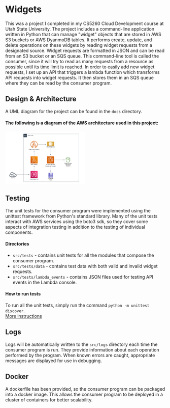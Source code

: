 # Widgets
This was a project I completed in my CS5260 Cloud Development course at Utah State University. The project includes a command-line application written in Python 
that can manage "widget" objects that are stored in AWS S3 buckets or AWS DyanmoDB tables. It performs create, update, and delete operations on these widgets by 
reading widget requests from a designated source. Widget requests are formatted in JSON and can be read from an S3 bucket or an SQS queue. This command-line tool 
is called the consumer, since it will try to read as many requests from a resource as possible until its time limit is reached. In order to easily add new widget 
requests, I set up an API that triggers a lambda function which transforms API requests into widget requests. It then stores them in an SQS queue where they can be 
read by the consumer program.

## Design & Architecture
A UML diagram for the project can be found in the `docs` directory.

#### The following is a diagram of the AWS architecture used in this project:
<img src="./docs/AWS Architecture.png" width="50%" />

## Testing
The unit tests for the consumer program were implemented using the unittest framework from Python's standard library. Many of the unit tests interact with AWS services 
using the boto3 sdk, so they cover some aspects of integration testing in addition to the testing of individual components.

#### Directories
* `src/tests` - contains unit tests for all the modules that compose the consumer program.
* `src/tests/data` - contains test data with both valid and invalid widget requests.
* `src/tests/lambda_events` - contains JSON files used for testing API events in the Lambda console.

#### How to run tests
To run all the unit tests, simply run the command `python -m unittest discover`.<br>
[More instructions](https://docs.python.org/3/library/unittest.html#command-line-interface)

## Logs
Logs will be automatically written to the `src/logs` directory each time the consumer program is run. They provide information about each operation performed by the 
program. When known errors are caught, appropriate messages are displayed for use in debugging.

## Docker
A dockerfile has been provided, so the consumer program can be packaged into a docker image. This allows the consumer program to be deployed in a cluster of containers 
for better scalability.
